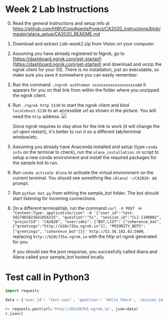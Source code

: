 
# Week 2 Lab Instructions

0. Read the general instructions and setup info at https://github.com/HWUConvAgentsProject/CA2020_instructions/blob/master/alana_setup/CA2020_README.md
1. Download and extract *Lab-week2.zip* from Vision on your computer.
2. Assuming you have already registered to Ngrok, go to [https://dashboard.ngrok.com/get-started](https://dashboard.ngrok.com/get-started) and download and unzip the ngrok client for your OS. There is no installation, just an executable, so make sure you save it somewhere you can easily remember.
3. Run the command `./ngrok authtoken xxxxxxxxxxxxxxxxxxxx`as it appears for you on that link from within the folder where you unzipped the ngrok client.
4. Run `./ngrok http 5130` to start the ngrok client and bind `localohost:5130` to an accessible url as shown in the picture. You will need the `http` address.
![](https://i.ibb.co/gVXLCzV/image.png)

	Since ngrok requires to stay alive for the link to work (it will change the url upon restart), it's better to run it on a different tab/terminal window/etc.
	
1. Assuming you already have Anaconda installed and setup (type `conda info` on the terminal to check), run the `alana_installation.sh` script to setup a new conda environment and install the required packages for the sample bot to run.
2. Run `conda activate Alana` to activate the virtual environment on the current terminal. You should see something like `(Alana) ~/CA2020:` as prompt.
3. Run `python bot.py` from withing the *sample_bot* folder. The bot should start listening for incoming connections.
4. On a different terminal/tab, run the command `curl -X POST -H "Content-Type: application/json" -d '{"user_id":"test-5827465823641856215", "question":"hi", "session_id":"CLI-1100002", "projectId": "CA2020", "overrides": {"BOT_LIST": ["coherence_bot", {"greetings":"http://b28c735a.ngrok.io"}], "PRIORITY_BOTS":["greetings", "coherence_bot"]}}' http://52.56.181.83:5000`, replacing `http://b28c735a.ngrok.io` with the http url ngrok generated for you.

	If you should see the json response, you succesfully called Alana and Alana called your sample_bot hosted locally.


# Test call in Python3

```python
import requests

data = {'user_id': 'test-user', 'question': 'Hello there', 'session_id': 'CLI-sessionId', 'projectId': 'CA2020', 'overrides': {'BOT_LIST': ['coherence_bot', 'news_bot_v2', 'wiki_bot_mongo'], 'PRIORITY_BOTS': [['news_bot_v2', 'wiki_bot_mongo'], 'coherence_bot']}}

r= requests.post(url='http://852d4761.ngrok.io', json=data)
r.json()
```



